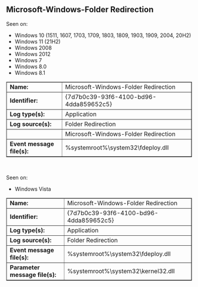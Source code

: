 ## Microsoft-Windows-Folder Redirection

Seen on:
* Windows 10 (1511, 1607, 1703, 1709, 1803, 1809, 1903, 1909, 2004, 20H2)
* Windows 11 (21H2)
* Windows 2008
* Windows 2012
* Windows 7
* Windows 8.0
* Windows 8.1

<table border="1" class="docutils">
  <tbody>
    <tr>
      <td><b>Name:</b></td>
      <td>Microsoft-Windows-Folder Redirection</td>
    </tr>
    <tr>
      <td><b>Identifier:</b></td>
      <td>{7d7b0c39-93f6-4100-bd96-4dda859652c5}</td>
    </tr>
    <tr>
      <td><b>Log type(s):</b></td>
      <td>Application</td>
    </tr>
    <tr>
      <td><b>Log source(s):</b></td>
      <td>Folder Redirection</td>
    </tr>
    <tr>
      <td>&nbsp;</td>
      <td>Microsoft-Windows-Folder Redirection</td>
    </tr>
    <tr>
      <td><b>Event message file(s):</b></td>
      <td>%systemroot%\system32\fdeploy.dll</td>
    </tr>
  </tbody>
</table>

&nbsp;

Seen on:
* Windows Vista

<table border="1" class="docutils">
  <tbody>
    <tr>
      <td><b>Name:</b></td>
      <td>Microsoft-Windows-Folder Redirection</td>
    </tr>
    <tr>
      <td><b>Identifier:</b></td>
      <td>{7d7b0c39-93f6-4100-bd96-4dda859652c5}</td>
    </tr>
    <tr>
      <td><b>Log type(s):</b></td>
      <td>Application</td>
    </tr>
    <tr>
      <td><b>Log source(s):</b></td>
      <td>Folder Redirection</td>
    </tr>
    <tr>
      <td><b>Event message file(s):</b></td>
      <td>%systemroot%\system32\fdeploy.dll</td>
    </tr>
    <tr>
      <td><b>Parameter message file(s):</b></td>
      <td>%systemroot%\system32\kernel32.dll</td>
    </tr>
  </tbody>
</table>

&nbsp;

